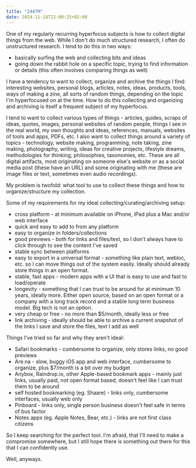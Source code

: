 ```yaml
---
title: "2447M"
date: 2024-11-18T22:00:25+02:00
---
```


One of my regularly recurring hyperfocus subjects is how to collect digital things from the web. While I don't do much structured research, I often do unstructured research. I tend to do this in two ways: 
* basically surfing the web and collecting bits and ideas
* going down the rabbit hole on a specific topic, trying to find information or details (this often involves comparing things as well)

I have a tendency to want to collect, organize and archive the things I find: interesting websites, personal blogs, articles, notes, ideas, products, tools, ways of making a zine, all sorts of random things, depending on the topic I'm hyperfocused on at the time.
How to do this collecting and organizing and archiving is itself a frequent subject of my hyperfocus.

I tend to want to collect various types of things - articles, guides, scraps of ideas, quotes, images, personal websites of random people, things I see in the real world, my own thoughts and ideas, references, manuals, websites of tools and apps, PDFs, etc. I also want to collect things around a variety of topics - technology, website making, programming, note taking, zine making, photography, writing, ideas for creative projects, lifestyle dreams, methodologies for thinking, philosophies, taxonomies, etc.
These are all digital artifacts, most originating on someone else's website or as a social media post (these have an URL) and some originating with me (these are image files or text, sometimes even audio recordings).

My problem is twofold: what tool to use to collect these things and how to organize/structure my collection.

Some of my requirements for my ideal collecting/curating/archiving setup:

* cross platform - at minimum available on iPhone, iPad plus a Mac and/or web interface
* quick and easy to add to from any platform
* easy to organize in folders/collections
* good previews - both for links and files/text, so I don't always have to click through to see the content I've saved
* stable sync between platforms
* easy to export in a universal format - something like plain text, webloc, etc. so I can move things out of the system easily. Ideally should already store things in an open format.
* stable, fast apps - modern apps with a UI that is easy to use and fast to load/operate
* longevity - something that I can trust to be around for at minimum 10 years, ideally more. Either open source, based on an open format or a company with a long track record and a stable long term business model. Big tech is not an option.
* very cheap or free - no more than $5/month, ideally less or free
* link archiving - ideally should be able to archive a current snapshot of the links I save and store the files, text I add as well


Things I've tried so far and why they aren't ideal:

* Safari bookmarks - cumbersome to organize, only stores links, no good previews
* Are.na - slow, buggy iOS app and web interface, cumbersome to organize, plus $7/month is a bit over my budget
* Anybox, Raindrop.io, other Apple-based bookmark apps - mainly just links, usually paid, not open format based, doesn't feel like I can trust them to be around
* self hosted bookmarking (eg. Shaare) - links only, cumbersome interfaces, usually web only
* Pinboard - links only, single person business doesn't feel safe in terms of bus factor
* Notes apps (eg. Apple Notes, Bear, etc.) - links are not first class citizens

So I keep searching for the perfect tool. I'm afraid, that I'll need to make a compromise somewhere, but I still hope there is something out there for this that I can confidently use.

Well, anyways.
